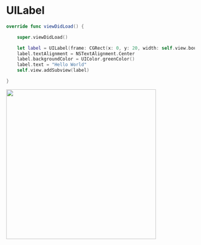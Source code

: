 # UILabel

```swift
override func viewDidLoad() {

    super.viewDidLoad()

    let label = UILabel(frame: CGRect(x: 0, y: 20, width: self.view.bounds.width, height: 21))
    label.textAlignment = NSTextAlignment.Center
    label.backgroundColor = UIColor.greenColor()
    label.text = "Hello World"
    self.view.addSubview(label)

}
```

<a href="http://i.imgur.com/gUpys8C.png"><img src="http://i.imgur.com/gUpys8C.png" height="400"></a>
